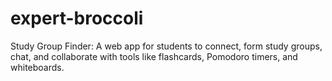 # expert-broccoli
Study Group Finder: A web app for students to connect, form study groups, chat, and collaborate with tools like flashcards, Pomodoro timers, and whiteboards.
